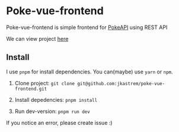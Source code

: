 # Poke-vue-frontend

Poke-vue-frontend is simple frontend for [PokeAPI](https://pokeapi.co/) using REST API

We can view project [here](https://flamboyant-darwin-3ad3fd.netlify.app/)

## Install

I use `pnpm` for install dependencies. You can(maybe) use `yarn` or `npm`.

1. Clone project: `git clone git@github.com:jkastrem/poke-vue-frontend.git`

2. Install depedencies: `pnpm install`

3. Run dev-version: `pnpm run dev`


If you notice an error, please create issue :)
